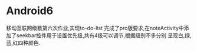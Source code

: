 # Android6
移动互联网级数第六次作业,实现to-do-list
完成了pro版要求,在noteActivity中添加了seekbar控件用于设置优先级,共有4级可以调节,根据级别不多分别
呈现白,绿,蓝,红四种颜色.
